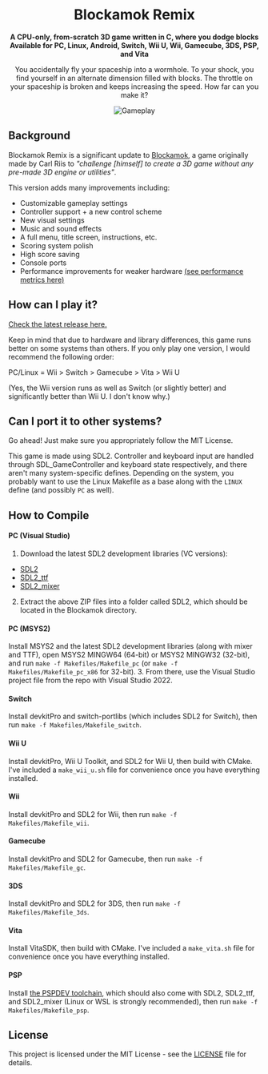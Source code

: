 <h1 align="center">Blockamok Remix</h1>

<p align="center"><b>A CPU-only, from-scratch 3D game written in C, where you dodge blocks<br>
Available for PC, Linux, Android, Switch, Wii U, Wii, Gamecube, 3DS, PSP, and Vita</b></p>

<p align="center">You accidentally fly your spaceship into a wormhole. To your shock, you find yourself in an alternate dimension filled with blocks. The throttle on your spaceship is broken and keeps increasing the speed. How far can you make it?</p>

<p align="center"><img alt="Gameplay" src="gameplay.gif"/></p>

## Background

Blockamok Remix is a significant update to [Blockamok](https://github.com/carltheperson/blockamok), a game originally made by Carl Riis to _"challenge [himself] to create a 3D game without any pre-made 3D engine or utilities"_.

This version adds many improvements including:
- Customizable gameplay settings
- Controller support + a new control scheme
- New visual settings
- Music and sound effects
- A full menu, title screen, instructions, etc.
- Scoring system polish
- High score saving
- Console ports
- Performance improvements for weaker hardware [(see performance metrics here)](https://github.com/Mode8fx/blockamok/blob/main/Console%20Performance%20Metrics%20v1.0%20to%20v1.1.png)

## How can I play it?

[Check the latest release here.](https://github.com/Mode8fx/blockamok/releases)

Keep in mind that due to hardware and library differences, this game runs better on some systems than others. If you only play one version, I would recommend the following order:

PC/Linux = Wii > Switch > Gamecube > Vita > Wii U

(Yes, the Wii version runs as well as Switch (or slightly better) and significantly better than Wii U. I don't know why.)

## Can I port it to other systems?

Go ahead! Just make sure you appropriately follow the MIT License.

This game is made using SDL2. Controller and keyboard input are handled through SDL_GameController and keyboard state respectively, and there aren't many system-specific defines. Depending on the system, you probably want to use the Linux Makefile as a base along with the `LINUX` define (and possibly `PC` as well).

## How to Compile

#### PC (Visual Studio)
1. Download the latest SDL2 development libraries (VC versions):
- [SDL2](https://github.com/libsdl-org/SDL/releases)
- [SDL2_ttf](https://github.com/libsdl-org/SDL_ttf/releases)
- [SDL2_mixer](https://github.com/libsdl-org/SDL_mixer/releases)
2. Extract the above ZIP files into a folder called SDL2, which should be located in the Blockamok directory.
#### PC (MSYS2)
Install MSYS2 and the latest SDL2 development libraries (along with mixer and TTF), open MSYS2 MINGW64 (64-bit) or MSYS2 MINGW32 (32-bit), and run `make -f Makefiles/Makefile_pc` (or `make -f Makefiles/Makefile_pc_x86` for 32-bit).
3. From there, use the Visual Studio project file from the repo with Visual Studio 2022.
#### Switch
Install devkitPro and switch-portlibs (which includes SDL2 for Switch), then run `make -f Makefiles/Makefile_switch`.
#### Wii U
Install devkitPro, Wii U Toolkit, and SDL2 for Wii U, then build with CMake. I've included a `make_wii_u.sh` file for convenience once you have everything installed.
#### Wii
Install devkitPro and SDL2 for Wii, then run `make -f Makefiles/Makefile_wii`.
#### Gamecube
Install devkitPro and SDL2 for Gamecube, then run `make -f Makefiles/Makefile_gc`.
#### 3DS
Install devkitPro and SDL2 for 3DS, then run `make -f Makefiles/Makefile_3ds`.
#### Vita
Install VitaSDK, then build with CMake. I've included a `make_vita.sh` file for convenience once you have everything installed.
#### PSP
Install [the PSPDEV toolchain](https://pspdev.github.io/), which should also come with SDL2, SDL2_ttf, and SDL2_mixer (Linux or WSL is strongly recommended), then run `make -f Makefiles/Makefile_psp`.

## License

This project is licensed under the MIT License - see the [LICENSE](LICENSE) file for details.
